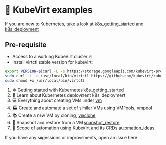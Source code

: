 # 🚀 KubeVirt examples

If you are new to Kubernetes, take a look at [k8s_getting_started](k8s_getting_started/README.md) and [k8s_deployment](k8s_deployment/README.md)

## Pre-requisite

- Access to a working KubeVirt cluster 🔥
- Install virtctl stable version for kubevirt:

``` bash
export VERSION=$(curl -L -s https://storage.googleapis.com/kubevirt-prow/release/kubevirt/kubevirt/stable.txt)
sudo curl -L -o /usr/local/bin/virtctl https://github.com/kubevirt/kubevirt/releases/download/${VERSION}/virtctl-${VERSION}-linux-amd64 
sudo chmod +x /usr/local/bin/virtctl
```

1. ☸️ Getting started with Kubernetes [k8s_getting_started](k8s_getting_started/README.md)
2. 🚢 Learn about Kubernetes deployment [k8s_deployment](k8s_deployment/README.md)
3. 💻 Everything about creating VMs under [vm](vm/READEME.md)
4. 🏭 Create and automate a set of similar VMs using VMPools, [vmpool](vmpool/README.md) 
5. 📚 Create a new VM by cloning, [vmclone](vmclone/README.md)
6. 💾 Snapshot and restore from a VM [snapshot_restore](snapshot_restore/README.md)
7. 🤖 Scope of automation using KubeVirt and its CRDs [automation_ideas](automation_ideas/README.md)

If you have any sugessions or improvements, open an issue here
